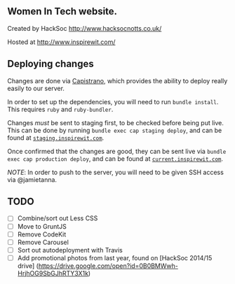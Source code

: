 
## Women In Tech website. ##

Created by HackSoc http://www.hacksocnotts.co.uk/

Hosted at http://www.inspirewit.com/

## Deploying changes

Changes are done via [Capistrano](http://capistranorb.com), which provides the ability to deploy really easily to our server.

In order to set up the dependencies, you will need to run `bundle install`. This requires `ruby` and `ruby-bundler`.

Changes *must* be sent to staging first, to be checked before being put live. This can be done by running `bundle exec cap staging deploy`, and can be found at [`staging.inspirewit.com`](staging.inspirewit.com).

Once confirmed that the changes are good, they can be sent live via `bundle exec cap production deploy`, and can be found at [`current.inspirewit.com`](current.inspirewit.com).

*NOTE*: In order to push to the server, you will need to be given SSH access via @jamietanna.

## TODO

- [ ] Combine/sort out Less CSS
- [ ] Move to GruntJS
- [ ] Remove CodeKit
- [ ] Remove Carousel
- [ ] Sort out autodeployment with Travis
- [ ] Add promotional photos from last year, found on [HackSoc 2014/15 drive] (https://drive.google.com/open?id=0B0BMWwh-HrjhOG9SbGJhRTY3X1k)
